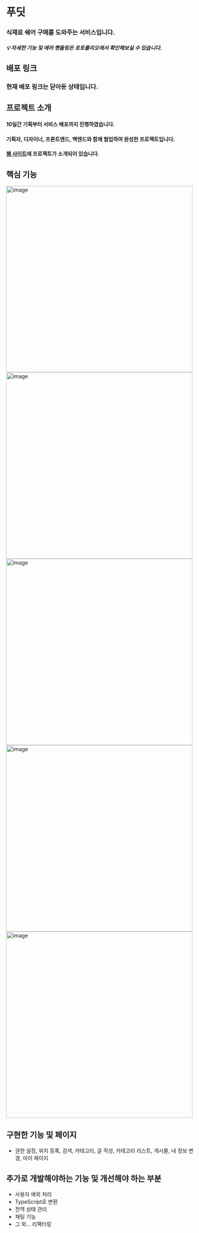 # 푸딧
### 식재료 쉐어 구매를 도와주는 서비스입니다. 
##### 💡 자세한 기능 및 에러 핸들링은 포토폴리오에서 확인해보실 수 있습니다. 

## 배포 링크
### 현재 배포 링크는 닫아둔 상태입니다.

## 프로젝트 소개
#### 10일간 기획부터 서비스 배포까지 진행하였습니다. 
#### 기획자, 디자이너, 프론트엔드, 백엔드와 함께 협업하여 완성한 프로젝트입니다. 
#### [웹 사이트](https://bside.best/projects/detail/P230622111341)에 프로젝트가 소개되어 있습니다.

## 핵심 기능
<img width="500" alt="image" src="https://github.com/1two13/foodit/assets/88531407/900a8907-fd70-40a9-abe3-3973b578568d">
<img width="500" alt="image" src="https://github.com/1two13/foodit/assets/88531407/06649b78-3a28-4da9-b1b1-8d9351edbc31">
<img width="500" alt="image" src="https://github.com/1two13/foodit/assets/88531407/02d2837c-5e9b-45aa-846c-8683ebc8ca30">
<img width="500" alt="image" src="https://github.com/1two13/foodit/assets/88531407/f5d81b1b-c33e-4e37-bbff-62ab4f75dcf4">
<img width="500" alt="image" src="https://github.com/1two13/foodit/assets/88531407/9efa4eb3-2e54-453c-a77d-7cb727a029c5">

## 구현한 기능 및 페이지
* 권한 설정, 위치 등록, 검색, 카테고리, 글 작성, 카테고리 리스트, 게시물, 내 정보 변경, 마이 페이지

## 추가로 개발해야하는 기능 및 개선해야 하는 부분
* 사용자 예외 처리
* TypeScript로 변환
* 전역 상태 관리
* 채팅 기능
* 그 외... 리팩터링
